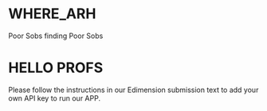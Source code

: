# WHERE_ARH
Poor Sobs finding Poor Sobs
# HELLO PROFS
Please follow the instructions in our Edimension submission text to add your own API key to run our APP. 
